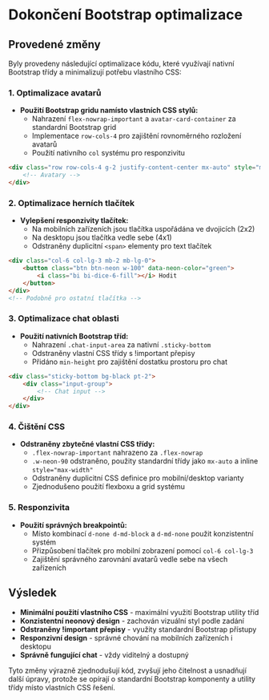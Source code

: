 # Dokončení Bootstrap optimalizace

## Provedené změny

Byly provedeny následující optimalizace kódu, které využívají nativní Bootstrap třídy a minimalizují potřebu vlastního CSS:

### 1. Optimalizace avatarů

- **Použití Bootstrap gridu namísto vlastních CSS stylů:**
  - Nahrazení `flex-nowrap-important` a `avatar-card-container` za standardní Bootstrap grid
  - Implementace `row-cols-4` pro zajištění rovnoměrného rozložení avatarů
  - Použití nativního `col` systému pro responzivitu

```html
<div class="row row-cols-4 g-2 justify-content-center mx-auto" style="max-width: 95%;">
    <!-- Avatary -->
</div>
```

### 2. Optimalizace herních tlačítek

- **Vylepšení responzivity tlačítek:**
  - Na mobilních zařízeních jsou tlačítka uspořádána ve dvojicích (2x2)
  - Na desktopu jsou tlačítka vedle sebe (4x1)
  - Odstraněny duplicitní `<span>` elementy pro text tlačítek

```html
<div class="col-6 col-lg-3 mb-2 mb-lg-0">
    <button class="btn btn-neon w-100" data-neon-color="green">
        <i class="bi bi-dice-6-fill"></i> Hodit
    </button>
</div>
<!-- Podobně pro ostatní tlačítka -->
```

### 3. Optimalizace chat oblasti

- **Použití nativních Bootstrap tříd:**
  - Nahrazení `.chat-input-area` za nativní `.sticky-bottom`
  - Odstraněny vlastní CSS třídy s !important přepisy
  - Přidáno `min-height` pro zajištění dostatku prostoru pro chat

```html
<div class="sticky-bottom bg-black pt-2">
    <div class="input-group">
        <!-- Chat input -->
    </div>
</div>
```

### 4. Čištění CSS

- **Odstraněny zbytečné vlastní CSS třídy:**
  - `.flex-nowrap-important` nahrazeno za `.flex-nowrap`
  - `.w-neon-90` odstraněno, použity standardní třídy jako `mx-auto` a inline `style="max-width"`
  - Odstraněny duplicitní CSS definice pro mobilní/desktop varianty
  - Zjednodušeno použití flexboxu a grid systému

### 5. Responzivita

- **Použití správných breakpointů:**
  - Místo kombinací `d-none d-md-block` a `d-md-none` použit konzistentní systém
  - Přizpůsobení tlačítek pro mobilní zobrazení pomocí `col-6 col-lg-3`
  - Zajištění správného zarovnání avatarů vedle sebe na všech zařízeních

## Výsledek

- **Minimální použití vlastního CSS** - maximální využití Bootstrap utility tříd
- **Konzistentní neonový design** - zachován vizuální styl podle zadání
- **Odstraněny !important přepisy** - využity standardní Bootstrap přístupy
- **Responzivní design** - správné chování na mobilních zařízeních i desktopu
- **Správně fungující chat** - vždy viditelný a dostupný

Tyto změny výrazně zjednodušují kód, zvyšují jeho čitelnost a usnadňují další úpravy, protože se opírají o standardní Bootstrap komponenty a utility třídy místo vlastních CSS řešení.
